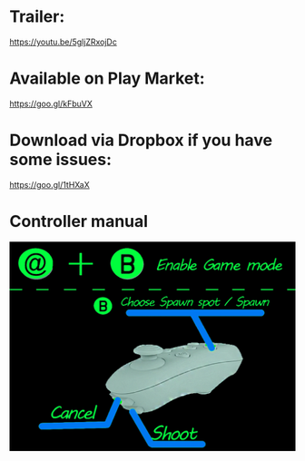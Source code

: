 # Trailer:
https://youtu.be/5gljZRxojDc

# Available on Play Market:
https://goo.gl/kFbuVX

# Download via Dropbox if you have some issues:
https://goo.gl/1tHXaX

# Controller manual
![manual](manual.png?raw=true "Manual")
